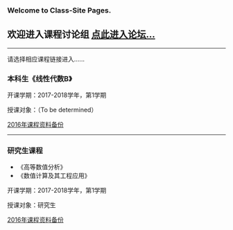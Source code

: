 ### Welcome to Class-Site Pages.

## 欢迎进入课程讨论组 [点此进入论坛...](http://bbs.caiclass.win/)

---
请选择相应课程链接进入......

### 本科生《线性代数B》
开课学期：2017-2018学年，第1学期

授课对象：（To be determined）

[2016年课程资料备份](http://page.caiclass.win/index_la16.html)

---

### 研究生课程
- 《高等数值分析》
- 《数值计算及其工程应用》

开课学期：2017-2018学年，第1学期

授课对象：研究生

[2016年课程资料备份](http://page.caiclass.win/index_na2016.html)

